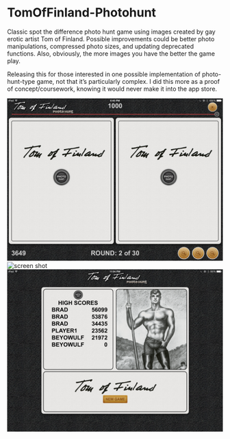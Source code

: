 TomOfFinland-Photohunt
======================

Classic spot the difference photo hunt game using images created by gay erotic artist Tom of Finland. Possible improvements could be better photo manipulations, compressed photo sizes, and updating deprecated functions. Also, obviously, the more images you have the better the game play.

Releasing this for those interested in one possible implementation of photo-hunt-type game, not that it’s particularly complex. I did this more as a proof of concept/coursework, knowing it would never make it into the app store.


![screen shot](IMG_0407.PNG)
![screen shot](IMG_0408.PNG)
![screen shot](IMG_0409.PNG)
